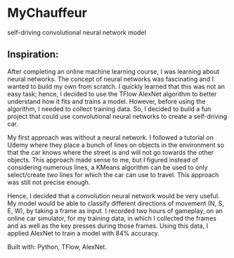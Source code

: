 # MyChauffeur
self-driving convolutional neural network model
<h2>Inspiration:</h2> 
After completing an online machine learning course, I was learning about neural networks. The concept of neural networks was fascinating and I wanted to build my own from scratch. I quickly learned that this was not an easy task; hence, I decided to use the TFlow AlexNet algorithm to better understand how it fits and trains a model. However, before using the algorithm, I needed to collect training data. So, I decided to build a fun project that could use convolutional neural networks to create a self-driving car. 

My first approach was without a neural network. I followed a tutorial on Udemy where they place a bunch of lines on objects in the environment so that the car knows where the street is and will not go towards the other objects. This approach made sense to me, but I figured instead of considering numerous lines, a KMeans algorithm can be used to only select/create two lines for which the car can use to travel. This approach was still not precise enough. 

Hence, I decided that a convolution neural network would be very useful. My model would be able to classify different directions of movement (N, S, E, W), by taking a frame as input. I recorded two hours of gameplay, on an online car simulator, for my training data, in which I collected the frames and as well as the key presses during those frames. Using this data, I applied AlexNet to train a model with 84% accuracy. 

Built with: Python, TFlow, AlexNet.
